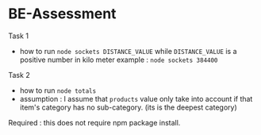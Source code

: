 # BE-Assessment
Task 1

- how to run
 `node sockets DISTANCE_VALUE`
while `DISTANCE_VALUE` is a positive number in kilo meter
example :
 `node sockets 384400`

Task 2
- how to run `node totals`
- assumption : I assume that `products` value only take into account if that item's category has no sub-category. (its is the deepest category)

Required : this does not require npm package install.